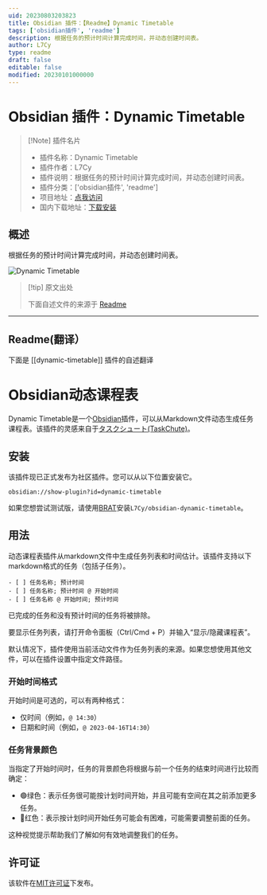 ```yaml
---
uid: 20230803203823
title: Obsidian 插件：【Readme】Dynamic Timetable
tags: ['obsidian插件', 'readme']
description: 根据任务的预计时间计算完成时间，并动态创建时间表。
author: L7Cy
type: readme
draft: false
editable: false
modified: 20230101000000
---
```


# Obsidian 插件：Dynamic Timetable

> [!Note] 插件名片
> - 插件名称：Dynamic Timetable
> - 插件作者：L7Cy
> - 插件说明：根据任务的预计时间计算完成时间，并动态创建时间表。
> - 插件分类：['obsidian插件', 'readme']
> - 项目地址：[点我访问](https://github.com/L7Cy/obsidian-dynamic-timetable)
> - 国内下载地址：[下载安装](https://pkmer.cn/products/plugin/pluginMarket/?dynamic-timetable)

## 概述

根据任务的预计时间计算完成时间，并动态创建时间表。

![Dynamic Timetable](https://cdn.pkmer.cn/covers/dynamic-timetable_new.gif!pkmer)

> [!tip] 原文出处
> 
>下面自述文件的来源于 [Readme](https://ghproxy.net/https://raw.githubusercontent.com/L7Cy/obsidian-dynamic-timetable/master/README.md)
> 

---

## Readme(翻译）

下面是 [[dynamic-timetable]] 插件的自述翻译


# Obsidian动态课程表

Dynamic Timetable是一个[Obsidian](https://obsidian.md/)插件，可以从Markdown文件动态生成任务课程表。该插件的灵感来自于[タスクシュート(TaskChute)](https://cyblog.biz/pro/taskchute2/index2.php)。

## 安装
该插件现已正式发布为社区插件。您可以从以下位置安装它。
```
obsidian://show-plugin?id=dynamic-timetable
```

如果您想尝试测试版，请使用[BRAT](https://github.com/TfTHacker/obsidian42-brat)安装`L7Cy/obsidian-dynamic-timetable`。

## 用法
动态课程表插件从markdown文件中生成任务列表和时间估计。该插件支持以下markdown格式的任务（包括子任务）。

```
- [ ] 任务名称; 预计时间
- [ ] 任务名称; 预计时间 @ 开始时间
- [ ] 任务名称 @ 开始时间; 预计时间
```
已完成的任务和没有预计时间的任务将被排除。

要显示任务列表，请打开命令面板（Ctrl/Cmd + P）并输入“显示/隐藏课程表”。

默认情况下，插件使用当前活动文件作为任务列表的来源。如果您想使用其他文件，可以在插件设置中指定文件路径。

### 开始时间格式
开始时间是可选的，可以有两种格式：

- 仅时间（例如，`@ 14:30`）
- 日期和时间（例如，`@ 2023-04-16T14:30`）

### 任务背景颜色
当指定了开始时间时，任务的背景颜色将根据与前一个任务的结束时间进行比较而确定：

- 🟢绿色：表示任务很可能按计划时间开始，并且可能有空间在其之前添加更多任务。
- 🔴红色：表示按计划时间开始任务可能会有困难，可能需要调整前面的任务。

这种视觉提示帮助我们了解如何有效地调整我们的任务。

## 许可证
该软件在[MIT许可证](https://opensource.org/license/mit/)下发布。



